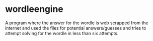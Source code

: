 # wordleengine
A program where the answer for the wordle is web scrapped from the internet and used the files for potential answers/guesses and tries to attempt solving for the wordle in less than six attempts.
